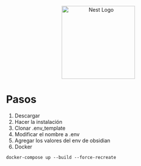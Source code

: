 <p align="center">
  <a href="http://nestjs.com/" target="blank"><img src="https://nestjs.com/img/logo-small.svg" width="200" alt="Nest Logo" /></a>
</p>

# Pasos

1. Descargar
2. Hacer la instalación
3. Clonar .env_template 
4. Modificar el nombre a .env
5. Agregar los valores del env de obsidian
6. Docker

```
docker-compose up --build --force-recreate
```

